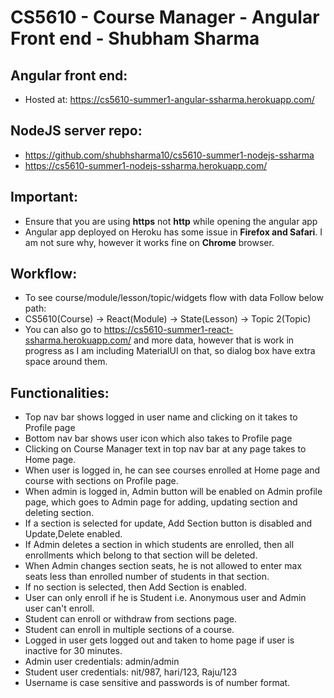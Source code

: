 # CS5610 - Course Manager - Angular Front end - Shubham Sharma

## Angular front end:
- Hosted at: https://cs5610-summer1-angular-ssharma.herokuapp.com/

## NodeJS server repo:
- https://github.com/shubhsharma10/cs5610-summer1-nodejs-ssharma
- https://cs5610-summer1-nodejs-ssharma.herokuapp.com/

## Important:
- Ensure that you are using <b>https</b> not <b>http</b> while opening the angular app
- Angular app deployed on Heroku has some issue in <b>Firefox and Safari</b>. I am not sure why,
  however it works fine on <b>Chrome</b> browser.

## Workflow:
- To see course/module/lesson/topic/widgets flow with data Follow below path:
- CS5610(Course) -> React(Module) -> State(Lesson) -> Topic 2(Topic)
- You can also go to https://cs5610-summer1-react-ssharma.herokuapp.com/ and
  more data, however that is work in progress as I am including MaterialUI on that,
  so dialog box have extra space around them.

## Functionalities:
- Top nav bar shows logged in user name and clicking on it takes to Profile page
- Bottom nav bar shows user icon which also takes to Profile page
- Clicking on Course Manager text in top nav bar at any page takes to Home page.
- When user is logged in, he can see courses enrolled at Home page and course with sections
  on Profile page.
- When admin is logged in, Admin button will be enabled on Admin profile page, which 
  goes to Admin page for adding, updating section and deleting section.
- If a section is selected for update, Add Section button is disabled and Update,Delete enabled.
- If Admin deletes a section in which students are enrolled, then all enrollments which belong to that section
  will be deleted.
- When Admin changes section seats, he is not allowed to enter max seats less than enrolled number of students
  in that section.
- If no section is selected, then Add Section is enabled.
- User can only enroll if he is Student i.e. Anonymous user and Admin user can't enroll.
- Student can enroll or withdraw from sections page.
- Student can enroll in multiple sections of a course.
- Logged in user gets logged out and taken to home page if user is inactive for 30 minutes.
- Admin user credentials: admin/admin
- Student user credentials: nit/987, hari/123, Raju/123
- Username is case sensitive and passwords is of number format.
